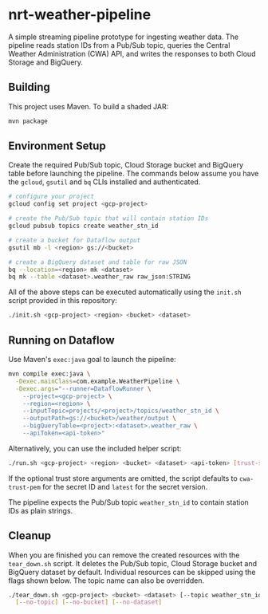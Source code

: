 # nrt-weather-pipeline

A simple streaming pipeline prototype for ingesting weather data. The pipeline
reads station IDs from a Pub/Sub topic, queries the Central Weather Administration
(CWA) API, and writes the responses to both Cloud Storage and BigQuery.

## Building

This project uses Maven. To build a shaded JAR:

```bash
mvn package
```

## Environment Setup

Create the required Pub/Sub topic, Cloud Storage bucket and BigQuery table before launching the pipeline. The commands below assume you have the `gcloud`, `gsutil` and `bq` CLIs installed and authenticated.

```bash
# configure your project
gcloud config set project <gcp-project>

# create the Pub/Sub topic that will contain station IDs
gcloud pubsub topics create weather_stn_id

# create a bucket for Dataflow output
gsutil mb -l <region> gs://<bucket>

# create a BigQuery dataset and table for raw JSON
bq --location=<region> mk <dataset>
bq mk --table <dataset>.weather_raw raw_json:STRING
```

All of the above steps can be executed automatically using the `init.sh` script provided in this repository:

```bash
./init.sh <gcp-project> <region> <bucket> <dataset>
```

## Running on Dataflow

Use Maven's `exec:java` goal to launch the pipeline:

```bash
mvn compile exec:java \
  -Dexec.mainClass=com.example.WeatherPipeline \
  -Dexec.args="--runner=DataflowRunner \
    --project=<gcp-project> \
    --region=<region> \
    --inputTopic=projects/<project>/topics/weather_stn_id \
    --outputPath=gs://<bucket>/weather/output \
    --bigQueryTable=<project>:<dataset>.weather_raw \
    --apiToken=<api-token>"
```

Alternatively, you can use the included helper script:

```bash
./run.sh <gcp-project> <region> <bucket> <dataset> <api-token> [trust-store-secret-id] [trust-store-secret-version]
```

If the optional trust store arguments are omitted, the script defaults to `cwa-trust-pem` for the secret ID
and `latest` for the secret version.

The pipeline expects the Pub/Sub topic `weather_stn_id` to contain
station IDs as plain strings.

## Cleanup

When you are finished you can remove the created resources with the
`tear_down.sh` script. It deletes the Pub/Sub topic, Cloud Storage bucket
and BigQuery dataset by default. Individual resources can be skipped
using the flags shown below. The topic name can also be overridden.

```bash
./tear_down.sh <gcp-project> <bucket> <dataset> [--topic weather_stn_id] \
  [--no-topic] [--no-bucket] [--no-dataset]
```
